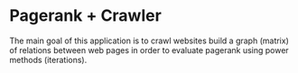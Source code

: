# Pagerank + Crawler

The main goal of this application is to crawl websites build a graph (matrix) of relations between web pages in order to
evaluate pagerank using power methods (iterations).
